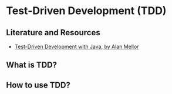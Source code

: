 # Test-Driven Development (TDD)

## Literature and Resources

- [Test-Driven Development with Java, by Alan Mellor](https://learning.oreilly.com/library/view/test-driven-development-with/9781803236230)

## What is TDD?

## How to use TDD?